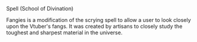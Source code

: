 Spell (School of Divination)

Fangies is a modification of the scrying spell to allow a user to look closely upon the Vtuber's fangs. It was created by artisans to closely study the toughest and sharpest material in the universe.
